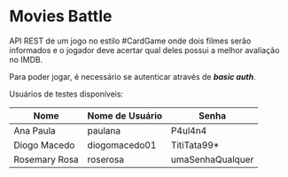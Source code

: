 # Movies Battle

API REST de um jogo no estilo #CardGame onde dois filmes serão informados e o jogador deve acertar qual deles possui a melhor avaliação no IMDB.

Para poder jogar, é necessário se autenticar através de ***basic auth***.

Usuários de testes disponíveis:

| Nome | Nome de Usuário | Senha |
| ---- | --------------- | ----- |
| Ana Paula | paulana | P4ul4n4 |
| Diogo Macedo | diogomacedo01 | TitiTata99* |
| Rosemary Rosa | roserosa | umaSenhaQualquer |

